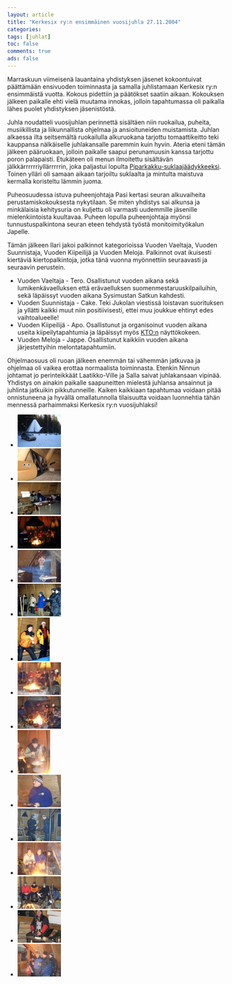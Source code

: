 ```yaml
---
layout: article 
title: "Kerkesix ry:n ensimmäinen vuosijuhla 27.11.2004" 
categories: 
tags: [juhlat]
toc: false 
comments: true 
ads: false 
---
```


Marraskuun viimeisenä lauantaina yhdistyksen jäsenet kokoontuivat
päättämään ensivuoden toiminnasta ja samalla juhlistamaan Kerkesix ry:n
ensimmäistä vuotta. Kokous pidettiin ja päätökset saatiin aikaan.
Kokouksen jälkeen paikalle ehti vielä muutama innokas, jolloin
tapahtumassa oli paikalla lähes puolet yhdistyksen jäsenistöstä.

Juhla noudatteli vuosijuhlan perinnettä sisältäen niin ruokailua,
puheita, musiikillista ja liikunnallista ohjelmaa ja ansioituneiden
muistamista. Juhlan alkaessa ilta seitsemältä ruokailulla alkuruokana
tarjottu tomaattikeitto teki kauppansa nälkäiselle juhlakansalle
paremmin kuin hyvin. Ateria eteni tämän jälkeen pääruokaan, jolloin
paikalle saapui perunamuusin kanssa tarjottu poron palapaisti. Etukäteen
oli menun ilmoitettu sisältävän jälkkärrrrrriyllärrrrrin, joka paljastui
lopulta [Piparkakku-suklaajäädykkeeksi](piparkakku-suklaajaadyke).
Toinen ylläri oli samaan aikaan tarjoiltu suklaalta ja mintulta maistuva
kermalla koristeltu lämmin juoma.

Puheosuudessa istuva puheenjohtaja Pasi kertasi seuran alkuvaiheita
perustamiskokouksesta nykytilaan. Se miten yhdistys sai alkunsa ja
minkälaisia kehitysuria on kuljettu oli varmasti uudemmille jäsenille
mielenkiintoista kuultavaa. Puheen lopulla puheenjohtaja myönsi
tunnustuspalkintona seuran eteen tehdystä työstä monitoimityökalun
Japelle.

Tämän jälkeen Ilari jakoi palkinnot kategorioissa Vuoden Vaeltaja,
Vuoden Suunnistaja, Vuoden Kiipeilijä ja Vuoden Meloja. Palkinnot ovat
ikuisesti kiertäviä kiertopalkintoja, jotka tänä vuonna myönnettiin
seuraavasti ja seuraavin perustein.

-   Vuoden Vaeltaja - Tero. Osallistunut vuoden aikana sekä
    lumikenkävaelluksen että erävaelluksen suomenmestaruuskilpailuihin,
    sekä läpäissyt vuoden aikana Sysimustan Satkun kahdesti.
-   Vuoden Suunnistaja - Cake. Teki Jukolan viestissä loistavan
    suorituksen ja yllätti kaikki muut niin positiivisesti, ettei muu
    joukkue ehtinyt edes vaihtoalueelle!
-   Vuoden Kiipeilijä - Apo. Osallistunut ja organisoinut vuoden aikana
    useita kiipeilytapahtumia ja läpäissyt myös
    [KTO:n](http://www.climbing.fi/content.php?topmenu_id=6&submenu_id=28) näyttökokeen.
-   Vuoden Meloja - Jappe. Osallistunut kaikkiin vuoden aikana
    järjestettyihin melontatapahtumiin.

Ohjelmaosuus oli ruoan jälkeen enemmän tai vähemmän jatkuvaa ja ohjelmaa
oli vaikea erottaa normaalista toiminnasta. Etenkin Ninnun johtamat jo
perinteikkäät Laatikko-Ville ja Salla saivat juhlakansaan vipinää.
Yhdistys on ainakin paikalle saapuneitten mielestä juhlansa ansainnut ja
juhlinta jatkuikin pikkutunneille. Kaiken kaikkiaan tapahtumaa voidaan
pitää onnistuneena ja hyvällä omallatunnolla tilaisuutta voidaan
luonnehtia tähän mennessä parhaimmaksi Kerkesix ry:n vuosijuhlaksi!

<div class="image-gallery" markdown="1">

-   [![](/images/vuosijuhla-2004/Thumbnails/vuosijuhla2004_01b.jpg)](/images/vuosijuhla-2004/vuosijuhla2004_01b.jpg)
-   [![](/images/vuosijuhla-2004/Thumbnails/vuosijuhla2004_02b.jpg)](/images/vuosijuhla-2004/vuosijuhla2004_02b.jpg)
-   [![](/images/vuosijuhla-2004/Thumbnails/vuosijuhla2004_03b.jpg)](/images/vuosijuhla-2004/vuosijuhla2004_03b.jpg)
-   [![](/images/vuosijuhla-2004/Thumbnails/vuosijuhla2004_04b.jpg)](/images/vuosijuhla-2004/vuosijuhla2004_04b.jpg)
-   [![](/images/vuosijuhla-2004/Thumbnails/vuosijuhla2004_05b.jpg)](/images/vuosijuhla-2004/vuosijuhla2004_05b.jpg)
-   [![](/images/vuosijuhla-2004/Thumbnails/vuosijuhla2004_06b.jpg)](/images/vuosijuhla-2004/vuosijuhla2004_06b.jpg)
-   [![](/images/vuosijuhla-2004/Thumbnails/vuosijuhla2004_07b.jpg)](/images/vuosijuhla-2004/vuosijuhla2004_07b.jpg)
-   [![](/images/vuosijuhla-2004/Thumbnails/vuosijuhla2004_08b.jpg)](/images/vuosijuhla-2004/vuosijuhla2004_08b.jpg)
-   [![](/images/vuosijuhla-2004/Thumbnails/vuosijuhla2004_09b.jpg)](/images/vuosijuhla-2004/vuosijuhla2004_09b.jpg)
-   [![](/images/vuosijuhla-2004/Thumbnails/vuosijuhla2004_10b.jpg)](/images/vuosijuhla-2004/vuosijuhla2004_10b.jpg)
-   [![](/images/vuosijuhla-2004/Thumbnails/vuosijuhla2004_11b.jpg)](/images/vuosijuhla-2004/vuosijuhla2004_11b.jpg)
-   [![](/images/vuosijuhla-2004/Thumbnails/vuosijuhla2004_12b.jpg)](/images/vuosijuhla-2004/vuosijuhla2004_12b.jpg)
-   [![](/images/vuosijuhla-2004/Thumbnails/vuosijuhla2004_13b.jpg)](/images/vuosijuhla-2004/vuosijuhla2004_13b.jpg)
-   [![](/images/vuosijuhla-2004/Thumbnails/vuosijuhla2004_14b.jpg)](/images/vuosijuhla-2004/vuosijuhla2004_14b.jpg)
-   [![](/images/vuosijuhla-2004/Thumbnails/vuosijuhla2004_15b.jpg)](/images/vuosijuhla-2004/vuosijuhla2004_15b.jpg)
-   [![](/images/vuosijuhla-2004/Thumbnails/vuosijuhla2004_16b.jpg)](/images/vuosijuhla-2004/vuosijuhla2004_16b.jpg)

</div>
